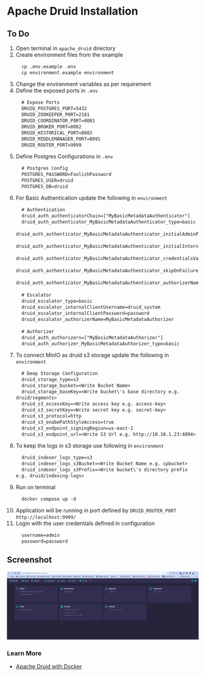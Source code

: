 # Apache Druid Installation

## To Do
  1. Open terminal in `apache_druid` directory
  2. Create environment files from the example
      ```
        cp .env.example .env
        cp environment.example environment
      ```
  3. Change the envirenment variables as per requirement
  4. Define the exposed ports in `.env`
      ```
        # Expose Ports
        DRUID_POSTGRES_PORT=5432
        DRUID_ZOOKEEPER_PORT=2181
        DRUID_COORDINATOR_PORT=8081
        DRUID_BROKER_PORT=8082
        DRUID_HISTORICAL_PORT=8083
        DRUID_MIDDLEMANAGER_PORT=8091
        DRUID_ROUTER_PORT=9999
      ```
  5. Define Postgres Configurations in `.env`
      ```
        # Postgres Config
        POSTGRES_PASSWORD=FoolishPassword
        POSTGRES_USER=druid
        POSTGRES_DB=druid
      ```
  6. For Basic Authentication update the following in `environment`
      ```
        # Authentication
        druid_auth_authenticatorChain=["MyBasicMetadataAuthenticator"]
        druid_auth_authenticator_MyBasicMetadataAuthenticator_type=basic
        druid_auth_authenticator_MyBasicMetadataAuthenticator_initialAdminPassword=password
        druid_auth_authenticator_MyBasicMetadataAuthenticator_initialInternalClientPassword=password
        druid_auth_authenticator_MyBasicMetadataAuthenticator_credentialsValidator_type=metadata
        druid_auth_authenticator_MyBasicMetadataAuthenticator_skipOnFailure=false
        druid_auth_authenticator_MyBasicMetadataAuthenticator_authorizerName=MyBasicMetadataAuthorizer
        
        # Escalator
        druid_escalator_type=basic
        druid_escalator_internalClientUsername=druid_system
        druid_escalator_internalClientPassword=password
        druid_escalator_authorizerName=MyBasicMetadataAuthorizer
        
        # Authorizer
        druid_auth_authorizers=["MyBasicMetadataAuthorizer"]
        druid_auth_authorizer_MyBasicMetadataAuthorizer_type=basic
      ```
  7. To connect MinIO as druid s3 storage update the following in `environment`
      ```
        # Deep Storage Configuration
        druid_storage_type=s3
        druid_storage_bucket=<Write Bucket Name>
        druid_storage_baseKey=<Write bucket\'s base directory e.g. druid/segments>
        druid_s3_accessKey=<Write access key e.g. access-key>
        druid_s3_secretKey=<Write secret key e.g. secret-key>
        druid_s3_protocol=http
        druid_s3_enabePathStyleAccess=true
        druid_s3_endpoint_signingRegion=us-east-1
        druid_s3_endpoint_url=<Write S3 Url e.g. http://10.10.1.23:4094>
      ```
  8. To keep the logs in s3 storage use following in `environment`
      ```
        druid_indexer_logs_type=s3
        druid_indexer_logs_s3Bucket=<Write Bucket Name e.g. cpbucket>
        druid_indexer_logs_s3Prefix=<Write bucket\'s directory prefix e.g. druid/indexing-logs>
      ```
  9. Run on terminal
      ```
        docker compose up -d
      ```
  10. Application will be running in port defined by `DRUID_ROUTER_PORT` `http://localhost:9999/`
  11. Login with the user credentials defined in configuration
      ```
        username=admin
        password=password
      ```
## Screenshot
![Apache Druid](../images/apache_druid.png)
### Learn More
  - [Apache Druid with Docker](https://druid.apache.org/docs/latest/tutorials/docker.html)